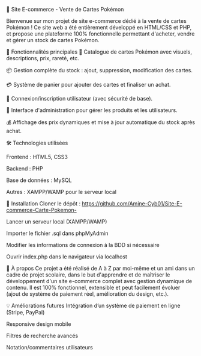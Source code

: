 🧩 Site E-commerce - Vente de Cartes Pokémon

Bienvenue sur mon projet de site e-commerce dédié à la vente de cartes Pokémon ! Ce site web a été entièrement développé en HTML/CSS et PHP, et propose une plateforme 100% fonctionnelle permettant d'acheter, vendre et gérer un stock de cartes Pokémon.

🚀 Fonctionnalités principales
🛒 Catalogue de cartes Pokémon avec visuels, descriptions, prix, rareté, etc.

📦 Gestion complète du stock : ajout, suppression, modification des cartes.

💳 Système de panier pour ajouter des cartes et finaliser un achat.

🔐 Connexion/inscription utilisateur (avec sécurité de base).

🧾 Interface d'administration pour gérer les produits et les utilisateurs.

💰 Affichage des prix dynamiques et mise à jour automatique du stock après achat.

🛠️ Technologies utilisées

Frontend : HTML5, CSS3

Backend : PHP

Base de données : MySQL

Autres : XAMPP/WAMP pour le serveur local

🔧 Installation
Cloner le dépôt : https://github.com/Amine-Cyb01/Site-E-commerce-Carte-Pokemon-

Lancer un serveur local (XAMPP/WAMP)

Importer le fichier .sql dans phpMyAdmin

Modifier les informations de connexion à la BDD si nécessaire 

Ouvrir index.php dans le navigateur via localhost

📌 À propos
Ce projet a été réalisé de A à Z par moi-même et un ami dans un cadre de projet scolaire, dans le but d'apprendre et de maîtriser le développement d'un site e-commerce complet avec gestion dynamique de contenu.
Il est 100% fonctionnel, extensible et peut facilement évoluer (ajout de système de paiement réel, amélioration du design, etc.).

💡 Améliorations futures
Intégration d’un système de paiement en ligne (Stripe, PayPal)

Responsive design mobile

Filtres de recherche avancés

Notation/commentaires utilisateurs
